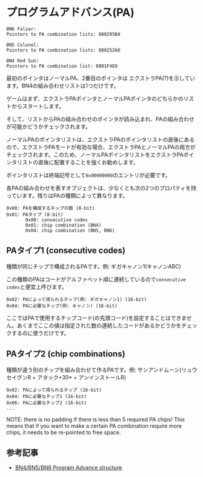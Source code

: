 # プログラムアドバンス(PA)

```
BN6 Falzar:
Pointers to PA combination lists: 080295B4

BN5 Colonel:
Pointers to PA combination lists: 08025260

BN4 Red Sun:
Pointers to PA combination list: 0801F4E0
```

最初のポインタはノーマルPA、2番目のポインタは エクストラPA(?)を示しています。BN4の組み合わせリストは1つだけです。

ゲームはまず、エクストラPAポインタとノーマルPAポインタのどちらかのリストからスタートします。

そして、リストからPAの組み合わせのポインタが読み込まれ、PAの組み合わせが可能かどうかチェックされます。

ノーマルPAのポインタリストは、エクストラPAのポインタリストの直後にあるので、エクストラPAモードが有効な場合、エクストラPAとノーマルPAの両方がチェックされます。このため、ノーマルPAポインタリストをエクストラPAポインタリストの直後に配置することを強くお勧めします。

ポインタリストは終端記号として`0x00000000`のエントリが必要です。

各PAの組み合わせを表すオブジェクトは、少なくとも次の2つのプロパティを持っています。残りはPAの種類によって異なります。

```
0x00: PAを構成するチップの数 (8-bit)
0x01: PAタイプ (8-bit)
       0x00: consecutive codes
       0x01: chip combination (BN4)
       0x04: chip combination (BN5, BN6)
```

## PAタイプ1 (consecutive codes)

種類が同じチップで構成されるPAです。例: ギガキャノン1(キャノンABC)

この種類のPAはコードがアルファベット順に連続しているので`consecutive codes`と便宜上呼びます。

```
0x02: PAによって得られるチップ(例: ギガキャノン1) (16-bit)
0x04: PAに必要なチップ(例: キャノン) (16-bit)
```

ここではPAで使用するチップコード(の先頭コード)を設定することはできません。あくまでここの値は指定された数の連続したコードがあるかどうかをチェックするのに使うだけです。

## PAタイプ2 (chip combinations)

種類が違う別のチップを組み合わせて作るPAです。例: サンアンドムーン(リュウセイグンR + アタック+30* + アンインストールR)

```
0x02: PAによって得られるチップ (16-bit)
0x04: PAに必要なチップ1 (16-bit)
0x06: PAに必要なチップ2 (16-bit)
...
```

NOTE: there is no padding if there is less than 5 required PA chips! This means that if you want to make a certain PA combination require more chips, it needs to be re-pointed to free space.


## 参考記事

- [BN4/BN5/BN6 Program Advance structure](https://forums.therockmanexezone.com/bn4-bn5-bn6-program-advance-structure-t5337.html)

